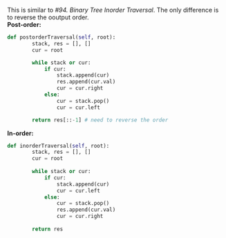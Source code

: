 This is similar to *#94. Binary Tree Inorder Traversal*. The only difference is to reverse the ooutput order.  
**Post-order:**  
```python
def postorderTraversal(self, root):
        stack, res = [], []
        cur = root

        while stack or cur:
            if cur:
                stack.append(cur)
                res.append(cur.val)
                cur = cur.right
            else:
                cur = stack.pop()
                cur = cur.left

        return res[::-1] # need to reverse the order
```

**In-order:**
```python
def inorderTraversal(self, root):
        stack, res = [], []
        cur = root
        
        while stack or cur:
            if cur:
                stack.append(cur)
                cur = cur.left
            else:
                cur = stack.pop()
                res.append(cur.val)
                cur = cur.right
                
        return res
```
